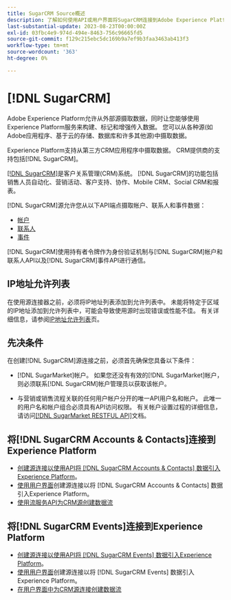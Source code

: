 ```yaml
---
title: SugarCRM Source概述
description: 了解如何使用API或用户界面将SugarCRM连接到Adobe Experience Platform。
last-substantial-update: 2023-08-23T00:00:00Z
exl-id: 03fbc4e9-974d-494e-8463-756c96665fd5
source-git-commit: f129c215ebc5dc169b9a7ef9b3faa3463ab413f3
workflow-type: tm+mt
source-wordcount: '363'
ht-degree: 0%

---
```


# [!DNL SugarCRM]

Adobe Experience Platform允许从外部源摄取数据，同时让您能够使用Experience Platform服务来构建、标记和增强传入数据。 您可以从各种源(如Adobe应用程序、基于云的存储、数据库和许多其他源)中摄取数据。

Experience Platform支持从第三方CRM应用程序中摄取数据。 CRM提供商的支持包括[!DNL SugarCRM]。

[[!DNL SugarCRM]](https://www.sugarcrm.com/)是客户关系管理(CRM)系统。 [!DNL SugarCRM]的功能包括销售人员自动化、营销活动、客户支持、协作、Mobile CRM、Social CRM和报表。

[!DNL SugarCRM]源允许您从以下API端点摄取帐户、联系人和事件数据：

* [帐户](https://market.apidocs.sugarcrm.com/#b0aeb0cd-80ea-4688-8474-54e4873f32f3)
* [联系人](https://market.apidocs.sugarcrm.com/#308c5025-9478-4de3-8a41-1fc3cff1d8d1)
* [事件](https://market.apidocs.sugarcrm.com/#516ec3b1-8e70-43d4-8bf2-38a2ae74c0a5)

[!DNL SugarCRM]使用持有者令牌作为身份验证机制与[!DNL SugarCRM]帐户和联系人API以及[!DNL SugarCRM]事件API进行通信。

## IP地址允许列表

在使用源连接器之前，必须将IP地址列表添加到允许列表中。 未能将特定于区域的IP地址添加到允许列表中，可能会导致使用源时出现错误或性能不佳。 有关详细信息，请参阅[IP地址允许列表](../../ip-address-allow-list.md)页。

## 先决条件

在创建[!DNL SugarCRM]源连接之前，必须首先确保您具备以下条件：

* [!DNL SugarMarket]帐户。 如果您还没有有效的[!DNL SugarMarket]帐户，则必须联系[!DNL SugarCRM]帐户管理员以获取该帐户。

* 与营销或销售流程关联的任何用户帐户分开的唯一API用户名和帐户。 此唯一的用户名和帐户组合必须具有API访问权限。 有关帐户设置过程的详细信息，请访问[[!DNL SugarMarket RESTFUL API]](https://market.apidocs.sugarcrm.com/#intro)文档。

## 将[!DNL SugarCRM Accounts & Contacts]连接到Experience Platform

* [创建源连接以使用API将 [!DNL SugarCRM Accounts & Contacts] 数据引入Experience Platform](../../tutorials/api/create/crm/sugarcrm-accounts-contacts.md)。
* [使用用户界面](../../tutorials/ui/create/crm/sugarcrm-accounts-contacts.md)创建源连接以将 [!DNL SugarCRM Accounts & Contacts] 数据引入Experience Platform。
* [使用流服务API为CRM源创建数据流](../../tutorials/api/collect/crm.md)


## 将[!DNL SugarCRM Events]连接到Experience Platform

* [创建源连接以使用API将 [!DNL SugarCRM Events] 数据引入Experience Platform](../../tutorials/ui/create/crm/sugarcrm-events.md)。
* [使用用户界面](../../tutorials/ui/create/crm/sugarcrm-events.md)创建源连接以将 [!DNL SugarCRM Events] 数据引入Experience Platform。
* [在用户界面中为CRM源连接创建数据流](../../tutorials/ui/dataflow/crm.md)
